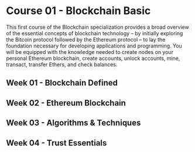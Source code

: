 # Course 01 - Blockchain Basic
This first course of the Blockchain specialization provides a broad overview of the essential concepts of blockchain technology – by initially exploring the Bitcoin protocol followed by the Ethereum protocol – to lay the foundation necessary for developing applications and programming. You will be equipped with the knowledge needed to create nodes on your personal Ethereum blockchain, create accounts, unlock accounts, mine, transact, transfer Ethers, and check balances.

## Week 01 - Blockchain Defined

## Week 02 - Ethereum Blockchain

## Week 03 - Algorithms & Techniques

## Week 04 - Trust Essentials

